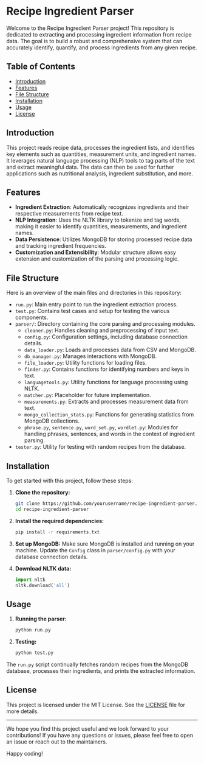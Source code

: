 # Recipe Ingredient Parser

Welcome to the Recipe Ingredient Parser project! This repository is dedicated to extracting and processing ingredient information from recipe data. The goal is to build a robust and comprehensive system that can accurately identify, quantify, and process ingredients from any given recipe.

## Table of Contents

- [Introduction](#introduction)
- [Features](#features)
- [File Structure](#file-structure)
- [Installation](#installation)
- [Usage](#usage)
- [License](#license)

## Introduction

This project reads recipe data, processes the ingredient lists, and identifies key elements such as quantities, measurement units, and ingredient names. It leverages natural language processing (NLP) tools to tag parts of the text and extract meaningful data. The data can then be used for further applications such as nutritional analysis, ingredient substitution, and more.

## Features

- **Ingredient Extraction**: Automatically recognizes ingredients and their respective measurements from recipe text.
- **NLP Integration**: Uses the NLTK library to tokenize and tag words, making it easier to identify quantities, measurements, and ingredient names.
- **Data Persistence**: Utilizes MongoDB for storing processed recipe data and tracking ingredient frequencies.
- **Customization and Extensibility**: Modular structure allows easy extension and customization of the parsing and processing logic.

## File Structure

Here is an overview of the main files and directories in this repository:

- `run.py`: Main entry point to run the ingredient extraction process.
- `test.py`: Contains test cases and setup for testing the various components.
- `parser/`: Directory containing the core parsing and processing modules.
  - `cleaner.py`: Handles cleaning and preprocessing of input text.
  - `config.py`: Configuration settings, including database connection details.
  - `data_loader.py`: Loads and processes data from CSV and MongoDB.
  - `db_manager.py`: Manages interactions with MongoDB.
  - `file_loader.py`: Utility functions for loading files.
  - `finder.py`: Contains functions for identifying numbers and keys in text.
  - `languagetools.py`: Utility functions for language processing using NLTK.
  - `matcher.py`: Placeholder for future implementation.
  - `measurements.py`: Extracts and processes measurement data from text.
  - `mongo_collection_stats.py`: Functions for generating statistics from MongoDB collections.
  - `phrase.py`, `sentence.py`, `word_set.py`, `wordlet.py`: Modules for handling phrases, sentences, and words in the context of ingredient parsing.
- `tester.py`: Utility for testing with random recipes from the database.

## Installation

To get started with this project, follow these steps:

1. **Clone the repository:**
    ```sh
    git clone https://github.com/yourusername/recipe-ingredient-parser.git
    cd recipe-ingredient-parser
    ```

2. **Install the required dependencies:**
    ```sh
    pip install -r requirements.txt
    ```

3. **Set up MongoDB:**
   Make sure MongoDB is installed and running on your machine. Update the `Config` class in `parser/config.py` with your database connection details.

4. **Download NLTK data:**
    ```python
    import nltk
    nltk.download('all')
    ```

## Usage

1. **Running the parser:**
    ```sh
    python run.py
    ```

2. **Testing:**
    ```sh
    python test.py
    ```

The `run.py` script continually fetches random recipes from the MongoDB database, processes their ingredients, and prints the extracted information.

## License

This project is licensed under the MIT License. See the [LICENSE](LICENSE) file for more details.

---

We hope you find this project useful and we look forward to your contributions! If you have any questions or issues, please feel free to open an issue or reach out to the maintainers.

Happy coding!
